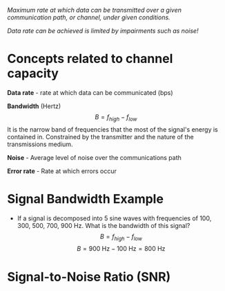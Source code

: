 *Maximum rate at which data can be transmitted over a given communication path, or channel, under given conditions.*

*Data rate can be achieved is limited by impairments such as noise!*

# Concepts related to channel capacity

**Data rate** - rate at which data can be communicated (bps)

**Bandwidth** (Hertz) 
$$B = f_{high} - f_{low}$$
		It is the narrow band of frequencies that the most of the signal's energy is contained in.
		Constrained by the transmitter and the nature of the transmissions medium.

**Noise** - Average level of noise over the communications path

**Error rate** - Rate at which errors occur

# Signal Bandwidth Example

* If a signal is decomposed into 5 sine waves with frequencies of 100, 300, 500, 700, 900 Hz. What is the bandwidth of this signal?
$$B = f_{high} - f_{low}$$
$$B = 900 \text{ Hz} - 100 \text{ Hz} = 800 \text{ Hz}$$

# Signal-to-Noise Ratio (SNR)
